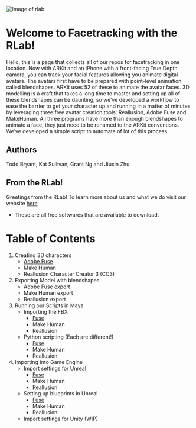 ![Image of rlab](https://i.ibb.co/3zsstG6/Group-3.png)

# Welcome to Facetracking with the RLab!

Hello, this is a page that collects all of our repos for facetracking in one location. Now with ARKit and an iPhone with a front-facing True Depth camera, you can track your facial features allowing you animate digital avatars. The avatars first have to be prepared with point-level animation called blendshapes.  ARKit uses 52 of these to animate the avatar faces.  3D modelling is a craft that takes a long time to master and setting up all of these blendshapes can be daunting, so we’ve developed a workflow to ease the barrier to get your character up and running in a matter of minutes by leveraging three free avatar creation tools: Reallusion, Adobe Fuse and MakeHuman. All three programs have more than enough blendshapes to animate a face, they just need to be renamed to the ARKit conventions. We’ve developed a simple script to automate of lot of this process.

## Authors

Todd Bryant, Kat Sullivan, Grant Ng and Jiuxin Zhu

## From the RLab!
Greetings from the RLab! To learn more about us and what we do visit our website [here](https://www.rlab.nyc/)
   - These are all free softwares that are available to download.
# Table of Contents
1. Creating 3D characters
   - [Adobe Fuse](https://github.com/RLabNYC/Rlab_FaceTracking_fuse)
   - Make Human
   - Reallusion Character Creator 3 (CC3) 
2. Exporting Model with blendshapes
   - [Adobe Fuse export](https://github.com/RLabNYC/Rlab_FaceTracking_fuse#exporting-the-blendshapes)
   - Make Human export
   - Reallusion export
3. Running our Scripts in Maya
   - Importing the FBX
     - [Fuse](https://github.com/RLabNYC/Rlab_FaceTracking_fuse/blob/master/RUNSCRIPT.md#import-the-fbx-from-mixamo)
     - Make Human
     - Reallusion
   - Python scripting (Each are different!)
     - [Fuse](https://github.com/RLabNYC/Rlab_FaceTracking_fuse/blob/master/RUNSCRIPT.md#using-python-in-maya)
     - Make Human
     - Reallusion
4. Importing into Game Engine
   - Import settings for Unreal
     - [Fuse](https://github.com/RLabNYC/Rlab_FaceTracking_fuse/blob/master/IMPORTING.md#importing-into-unreal)
     - Make Human
     - Reallusion
   - Setting up blueprints in Unreal
     - [Fuse](https://github.com/RLabNYC/Rlab_FaceTracking_fuse/blob/master/IMPORTING.md#blueprints-in-unreal)
     - Make Human
     - Reallusion
   - Import settings for Unity (WIP)
   
